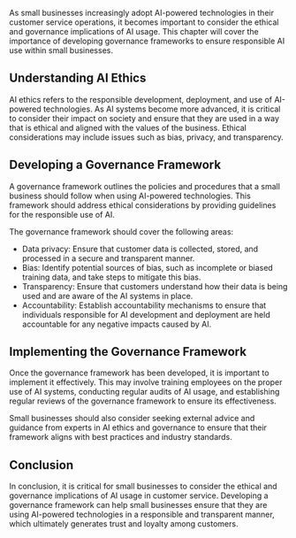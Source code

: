 

As small businesses increasingly adopt AI-powered technologies in their customer service operations, it becomes important to consider the ethical and governance implications of AI usage. This chapter will cover the importance of developing governance frameworks to ensure responsible AI use within small businesses.

Understanding AI Ethics
-----------------------

AI ethics refers to the responsible development, deployment, and use of AI-powered technologies. As AI systems become more advanced, it is critical to consider their impact on society and ensure that they are used in a way that is ethical and aligned with the values of the business. Ethical considerations may include issues such as bias, privacy, and transparency.

Developing a Governance Framework
---------------------------------

A governance framework outlines the policies and procedures that a small business should follow when using AI-powered technologies. This framework should address ethical considerations by providing guidelines for the responsible use of AI.

The governance framework should cover the following areas:

* Data privacy: Ensure that customer data is collected, stored, and processed in a secure and transparent manner.
* Bias: Identify potential sources of bias, such as incomplete or biased training data, and take steps to mitigate this bias.
* Transparency: Ensure that customers understand how their data is being used and are aware of the AI systems in place.
* Accountability: Establish accountability mechanisms to ensure that individuals responsible for AI development and deployment are held accountable for any negative impacts caused by AI.

Implementing the Governance Framework
-------------------------------------

Once the governance framework has been developed, it is important to implement it effectively. This may involve training employees on the proper use of AI systems, conducting regular audits of AI usage, and establishing regular reviews of the governance framework to ensure its effectiveness.

Small businesses should also consider seeking external advice and guidance from experts in AI ethics and governance to ensure that their framework aligns with best practices and industry standards.

Conclusion
----------

In conclusion, it is critical for small businesses to consider the ethical and governance implications of AI usage in customer service. Developing a governance framework can help small businesses ensure that they are using AI-powered technologies in a responsible and transparent manner, which ultimately generates trust and loyalty among customers.
